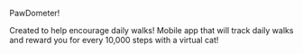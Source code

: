 PawDometer!

Created to help encourage daily walks!
Mobile app that will track daily walks and reward you for every 10,000 steps with a virtual cat!
